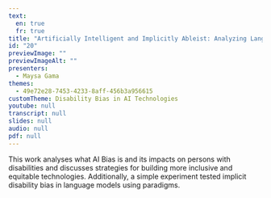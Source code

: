 ```yaml
---
text:
  en: true
  fr: true
title: "Artificially Intelligent and Implicitly Ableist: Analyzing Language Model Bias Towards Persons with Disabilities"
id: "20"
previewImage: ""
previewImageAlt: ""
presenters:
  - Maysa Gama
themes:
  - 49e72e28-7453-4233-8aff-456b3a956615
customTheme: Disability Bias in AI Technologies
youtube: null
transcript: null
slides: null
audio: null
pdf: null
---
```

This work analyses what AI Bias is and its impacts on persons with disabilities and discusses strategies for building more inclusive and equitable technologies. Additionally, a simple experiment tested implicit disability bias in language models using paradigms.
